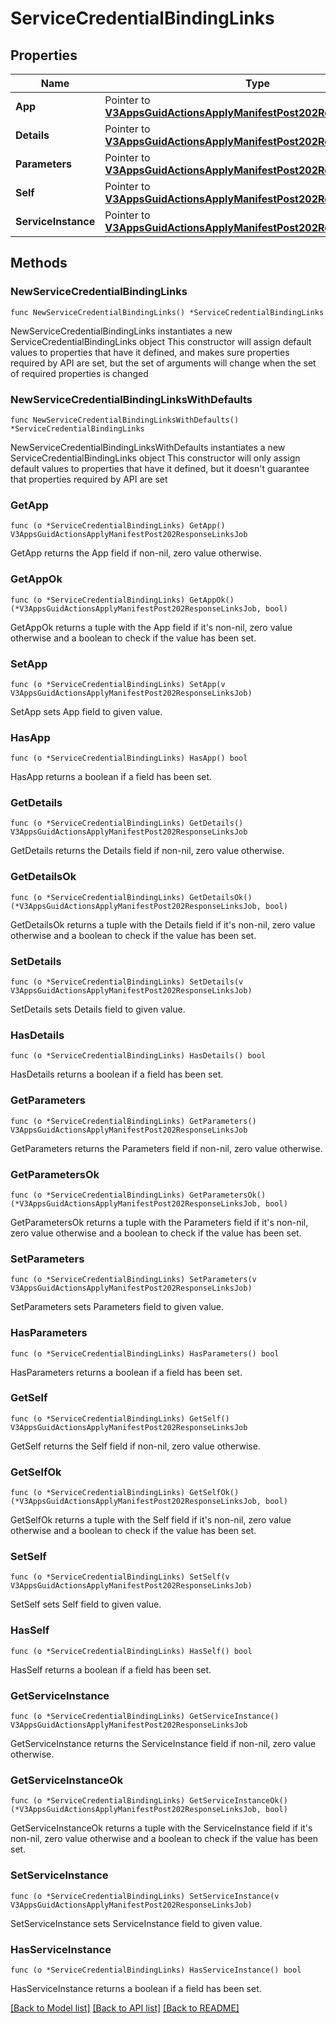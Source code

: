 # ServiceCredentialBindingLinks

## Properties

Name | Type | Description | Notes
------------ | ------------- | ------------- | -------------
**App** | Pointer to [**V3AppsGuidActionsApplyManifestPost202ResponseLinksJob**](V3AppsGuidActionsApplyManifestPost202ResponseLinksJob.md) |  | [optional] 
**Details** | Pointer to [**V3AppsGuidActionsApplyManifestPost202ResponseLinksJob**](V3AppsGuidActionsApplyManifestPost202ResponseLinksJob.md) |  | [optional] 
**Parameters** | Pointer to [**V3AppsGuidActionsApplyManifestPost202ResponseLinksJob**](V3AppsGuidActionsApplyManifestPost202ResponseLinksJob.md) |  | [optional] 
**Self** | Pointer to [**V3AppsGuidActionsApplyManifestPost202ResponseLinksJob**](V3AppsGuidActionsApplyManifestPost202ResponseLinksJob.md) |  | [optional] 
**ServiceInstance** | Pointer to [**V3AppsGuidActionsApplyManifestPost202ResponseLinksJob**](V3AppsGuidActionsApplyManifestPost202ResponseLinksJob.md) |  | [optional] 

## Methods

### NewServiceCredentialBindingLinks

`func NewServiceCredentialBindingLinks() *ServiceCredentialBindingLinks`

NewServiceCredentialBindingLinks instantiates a new ServiceCredentialBindingLinks object
This constructor will assign default values to properties that have it defined,
and makes sure properties required by API are set, but the set of arguments
will change when the set of required properties is changed

### NewServiceCredentialBindingLinksWithDefaults

`func NewServiceCredentialBindingLinksWithDefaults() *ServiceCredentialBindingLinks`

NewServiceCredentialBindingLinksWithDefaults instantiates a new ServiceCredentialBindingLinks object
This constructor will only assign default values to properties that have it defined,
but it doesn't guarantee that properties required by API are set

### GetApp

`func (o *ServiceCredentialBindingLinks) GetApp() V3AppsGuidActionsApplyManifestPost202ResponseLinksJob`

GetApp returns the App field if non-nil, zero value otherwise.

### GetAppOk

`func (o *ServiceCredentialBindingLinks) GetAppOk() (*V3AppsGuidActionsApplyManifestPost202ResponseLinksJob, bool)`

GetAppOk returns a tuple with the App field if it's non-nil, zero value otherwise
and a boolean to check if the value has been set.

### SetApp

`func (o *ServiceCredentialBindingLinks) SetApp(v V3AppsGuidActionsApplyManifestPost202ResponseLinksJob)`

SetApp sets App field to given value.

### HasApp

`func (o *ServiceCredentialBindingLinks) HasApp() bool`

HasApp returns a boolean if a field has been set.

### GetDetails

`func (o *ServiceCredentialBindingLinks) GetDetails() V3AppsGuidActionsApplyManifestPost202ResponseLinksJob`

GetDetails returns the Details field if non-nil, zero value otherwise.

### GetDetailsOk

`func (o *ServiceCredentialBindingLinks) GetDetailsOk() (*V3AppsGuidActionsApplyManifestPost202ResponseLinksJob, bool)`

GetDetailsOk returns a tuple with the Details field if it's non-nil, zero value otherwise
and a boolean to check if the value has been set.

### SetDetails

`func (o *ServiceCredentialBindingLinks) SetDetails(v V3AppsGuidActionsApplyManifestPost202ResponseLinksJob)`

SetDetails sets Details field to given value.

### HasDetails

`func (o *ServiceCredentialBindingLinks) HasDetails() bool`

HasDetails returns a boolean if a field has been set.

### GetParameters

`func (o *ServiceCredentialBindingLinks) GetParameters() V3AppsGuidActionsApplyManifestPost202ResponseLinksJob`

GetParameters returns the Parameters field if non-nil, zero value otherwise.

### GetParametersOk

`func (o *ServiceCredentialBindingLinks) GetParametersOk() (*V3AppsGuidActionsApplyManifestPost202ResponseLinksJob, bool)`

GetParametersOk returns a tuple with the Parameters field if it's non-nil, zero value otherwise
and a boolean to check if the value has been set.

### SetParameters

`func (o *ServiceCredentialBindingLinks) SetParameters(v V3AppsGuidActionsApplyManifestPost202ResponseLinksJob)`

SetParameters sets Parameters field to given value.

### HasParameters

`func (o *ServiceCredentialBindingLinks) HasParameters() bool`

HasParameters returns a boolean if a field has been set.

### GetSelf

`func (o *ServiceCredentialBindingLinks) GetSelf() V3AppsGuidActionsApplyManifestPost202ResponseLinksJob`

GetSelf returns the Self field if non-nil, zero value otherwise.

### GetSelfOk

`func (o *ServiceCredentialBindingLinks) GetSelfOk() (*V3AppsGuidActionsApplyManifestPost202ResponseLinksJob, bool)`

GetSelfOk returns a tuple with the Self field if it's non-nil, zero value otherwise
and a boolean to check if the value has been set.

### SetSelf

`func (o *ServiceCredentialBindingLinks) SetSelf(v V3AppsGuidActionsApplyManifestPost202ResponseLinksJob)`

SetSelf sets Self field to given value.

### HasSelf

`func (o *ServiceCredentialBindingLinks) HasSelf() bool`

HasSelf returns a boolean if a field has been set.

### GetServiceInstance

`func (o *ServiceCredentialBindingLinks) GetServiceInstance() V3AppsGuidActionsApplyManifestPost202ResponseLinksJob`

GetServiceInstance returns the ServiceInstance field if non-nil, zero value otherwise.

### GetServiceInstanceOk

`func (o *ServiceCredentialBindingLinks) GetServiceInstanceOk() (*V3AppsGuidActionsApplyManifestPost202ResponseLinksJob, bool)`

GetServiceInstanceOk returns a tuple with the ServiceInstance field if it's non-nil, zero value otherwise
and a boolean to check if the value has been set.

### SetServiceInstance

`func (o *ServiceCredentialBindingLinks) SetServiceInstance(v V3AppsGuidActionsApplyManifestPost202ResponseLinksJob)`

SetServiceInstance sets ServiceInstance field to given value.

### HasServiceInstance

`func (o *ServiceCredentialBindingLinks) HasServiceInstance() bool`

HasServiceInstance returns a boolean if a field has been set.


[[Back to Model list]](../README.md#documentation-for-models) [[Back to API list]](../README.md#documentation-for-api-endpoints) [[Back to README]](../README.md)


